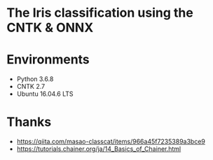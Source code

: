 # The Iris classification using the CNTK & ONNX

# Environments
  - Python 3.6.8
  - CNTK 2.7
  - Ubuntu 16.04.6 LTS

# Thanks
  - https://qiita.com/masao-classcat/items/966a45f7235389a3bce9
  - https://tutorials.chainer.org/ja/14_Basics_of_Chainer.html
